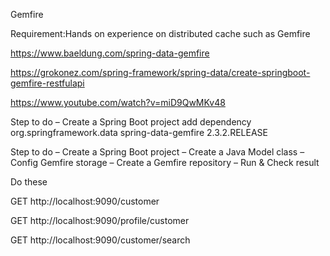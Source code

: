 Gemfire

Requirement:Hands on experience on distributed cache such as Gemfire

  https://www.baeldung.com/spring-data-gemfire

  https://grokonez.com/spring-framework/spring-data/create-springboot-gemfire-restfulapi

  https://www.youtube.com/watch?v=miD9QwMKv48

Step to do
– Create a Spring Boot project add dependency
<dependency>
            <groupId>org.springframework.data</groupId>
            <artifactId>spring-data-gemfire</artifactId>
            <version>2.3.2.RELEASE</version>
        </dependency>

Step to do
– Create a Spring Boot project
– Create a Java Model class
– Config Gemfire storage
– Create a Gemfire repository
– Run & Check result


Do these

  GET http://localhost:9090/customer
  
  GET http://localhost:9090/profile/customer
  
  GET http://localhost:9090/customer/search
